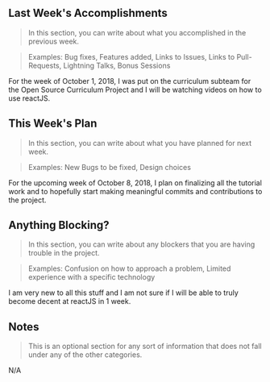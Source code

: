 ## Last Week's Accomplishments

> In this section, you can write about what you accomplished in the previous week.

> Examples:
> Bug fixes, Features added, Links to Issues, Links to Pull-Requests, Lightning Talks, Bonus Sessions

For the week of October 1, 2018, I was put on the curriculum subteam for the Open Source Curriculum Project and I will be
watching videos on how to use reactJS.

## This Week's Plan

> In this section, you can write about what you have planned for next week.

> Examples: New Bugs to be fixed, Design choices

For the upcoming week of October 8, 2018, I plan on finalizing all the tutorial work and to hopefully start making meaningful
commits and contributions to the project.

## Anything Blocking?

> In this section, you can write about any blockers that you are having trouble in the project.

> Examples: Confusion on how to approach a problem, Limited experience with a specific technology

I am very new to all this stuff and I am not sure if I will be able to truly become decent at reactJS in 1 week.

## Notes

> This is an optional section for any sort of information that does not fall under any of the other categories.

N/A